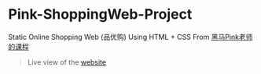 # Pink-ShoppingWeb-Project
Static Online Shopping Web (品优购) Using HTML + CSS From [黑马Pink老师的课程](https://www.bilibili.com/video/BV14J4114768?spm_id_from=333.337.search-card.all.click)
>Live view of the [website](https://ysgbt.github.io/Pink-ShoppingWeb-Project/)
